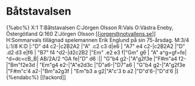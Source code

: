 # Båtstavalsen

{%abc%}
X:1
T:Båtstavalsen
C:Jörgen Olsson
R:Vals
O:Västra Eneby, Östergötland
Q:160
Z:Jörgen Olsson [[jorgen@notvallens.se]]
H:Sommarvals tillägnad spelemannen Erik Englund på sin 75-årsdag.
M:3/4
L:1/8
K:D
|:"D" d4 c2-|c2B2A2 |"A" .c2 c3 d|e6 |
"A7" e4 c2-|c2B2A2 |"D" .d2 d3 e|f6 |
"B7" f4 ^d2-|d2c2B2 |"Em" .e2 e3 f|"Gm" g6 |
"A" a^g=gf=fe| ^d=dc=cB_B| AB/2A/2 ^GA fe|"D" d6 :||
"G"b4 g2-|"A"g2f3e |"F#m"a4 f2-|"Bm"f2e3d |
 "Em"g4 e2-|"A"e2d3c |"D"a6-|"D7"a6 |
"G"b4 g2-|"A"g2f3e |"F#m"c'4 a2-|"Bm"a2g3f |
 "Em"b3 a g2|"A"c'3 b a2 |"D"d'6-|"D"d'6 |]
{%endabc%}
[[!ackord]]

